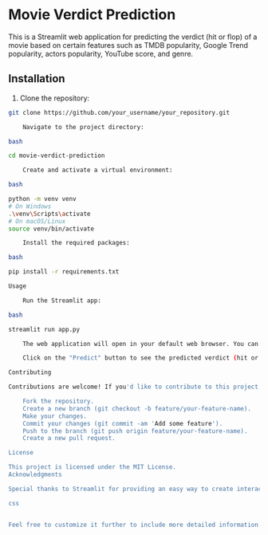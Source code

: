 # Movie Verdict Prediction

This is a Streamlit web application for predicting the verdict (hit or flop) of a movie based on certain features such as TMDB popularity, Google Trend popularity, actors popularity, YouTube score, and genre.

## Installation

1. Clone the repository:

```bash
git clone https://github.com/your_username/your_repository.git

    Navigate to the project directory:

bash

cd movie-verdict-prediction

    Create and activate a virtual environment:

bash

python -m venv venv
# On Windows
.\venv\Scripts\activate
# On macOS/Linux
source venv/bin/activate

    Install the required packages:

bash

pip install -r requirements.txt

Usage

    Run the Streamlit app:

bash

streamlit run app.py

    The web application will open in your default web browser. You can enter the movie details such as TMDB popularity, Google Trend popularity, actors popularity, YouTube score, and select the genre from the dropdown menu.

    Click on the "Predict" button to see the predicted verdict (hit or flop) for the movie.

Contributing

Contributions are welcome! If you'd like to contribute to this project, please follow these steps:

    Fork the repository.
    Create a new branch (git checkout -b feature/your-feature-name).
    Make your changes.
    Commit your changes (git commit -am 'Add some feature').
    Push to the branch (git push origin feature/your-feature-name).
    Create a new pull request.

License

This project is licensed under the MIT License.
Acknowledgments

Special thanks to Streamlit for providing an easy way to create interactive web applications with Python.

css


Feel free to customize it further to include more detailed information about your proje
